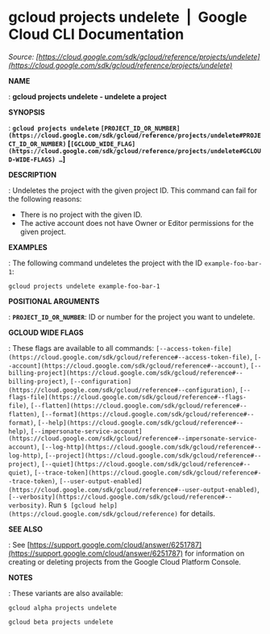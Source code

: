 # gcloud projects undelete  |  Google Cloud CLI Documentation

*Source: [https://cloud.google.com/sdk/gcloud/reference/projects/undelete](https://cloud.google.com/sdk/gcloud/reference/projects/undelete)*

**NAME**

: **gcloud projects undelete - undelete a project**

**SYNOPSIS**

: **`gcloud projects undelete` `[PROJECT_ID_OR_NUMBER](https://cloud.google.com/sdk/gcloud/reference/projects/undelete#PROJECT_ID_OR_NUMBER)` [`[GCLOUD_WIDE_FLAG](https://cloud.google.com/sdk/gcloud/reference/projects/undelete#GCLOUD-WIDE-FLAGS) …`]**

**DESCRIPTION**

: Undeletes the project with the given project ID.
This command can fail for the following reasons:

- There is no project with the given ID.
- The active account does not have Owner or Editor permissions for the given
project.

**EXAMPLES**

: The following command undeletes the project with the ID
`example-foo-bar-1`:

```
gcloud projects undelete example-foo-bar-1
```

**POSITIONAL ARGUMENTS**

: **`PROJECT_ID_OR_NUMBER`**:
ID or number for the project you want to undelete.

**GCLOUD WIDE FLAGS**

: These flags are available to all commands: `[--access-token-file](https://cloud.google.com/sdk/gcloud/reference#--access-token-file)`,
`[--account](https://cloud.google.com/sdk/gcloud/reference#--account)`, `[--billing-project](https://cloud.google.com/sdk/gcloud/reference#--billing-project)`,
`[--configuration](https://cloud.google.com/sdk/gcloud/reference#--configuration)`,
`[--flags-file](https://cloud.google.com/sdk/gcloud/reference#--flags-file)`,
`[--flatten](https://cloud.google.com/sdk/gcloud/reference#--flatten)`, `[--format](https://cloud.google.com/sdk/gcloud/reference#--format)`, `[--help](https://cloud.google.com/sdk/gcloud/reference#--help)`, `[--impersonate-service-account](https://cloud.google.com/sdk/gcloud/reference#--impersonate-service-account)`,
`[--log-http](https://cloud.google.com/sdk/gcloud/reference#--log-http)`,
`[--project](https://cloud.google.com/sdk/gcloud/reference#--project)`, `[--quiet](https://cloud.google.com/sdk/gcloud/reference#--quiet)`, `[--trace-token](https://cloud.google.com/sdk/gcloud/reference#--trace-token)`, `[--user-output-enabled](https://cloud.google.com/sdk/gcloud/reference#--user-output-enabled)`,
`[--verbosity](https://cloud.google.com/sdk/gcloud/reference#--verbosity)`.
Run `$ [gcloud help](https://cloud.google.com/sdk/gcloud/reference)` for details.

**SEE ALSO**

: See [https://support.google.com/cloud/answer/6251787](https://support.google.com/cloud/answer/6251787)
for information on creating or deleting projects from the Google Cloud Platform
Console.

**NOTES**

: These variants are also available:

```
gcloud alpha projects undelete
```

```
gcloud beta projects undelete
```